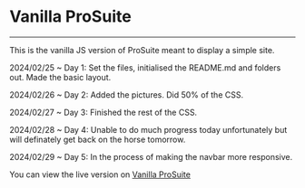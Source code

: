 # Vanilla ProSuite
---
This is the vanilla JS version of ProSuite meant to display a simple site. 

2024/02/25 ~ Day 1: Set the files, initialised the README.md and folders out. Made the basic layout.

2024/02/26 ~ Day 2: Added the pictures. Did 50% of the CSS.

2024/02/27 ~ Day 3: Finished the rest of the CSS.  

2024/02/28 ~ Day 4: Unable to do much progress today unfortunately but will definately get back on the horse tomorrow.

2024/02/29 ~ Day 5: In the process of making the navbar more responsive.


You can view the live version on [Vanilla ProSuite](https://realluthojara.github.io/prosuite/) 